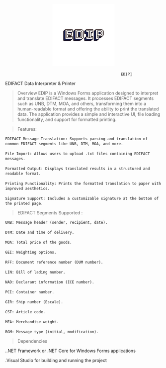 <p align="center">
  <img src="./LOGO.png" alt="EDIP Logo" width="200"/>
</p>


                                                        EDIP🤖

EDIFACT Data Interpreter & Printer

>Overview
EDIP is a Windows Forms application designed to interpret and translate EDIFACT messages.
It processes EDIFACT segments such as UNB, DTM, MOA, and others, transforming them into a human-readable format and offering the ability to print the translated data.
The application provides a simple and interactive UI, file loading functionality, and support for formatted printing.

>Features:

    EDIFACT Message Translation: Supports parsing and translation of common EDIFACT segments like UNB, DTM, MOA, and more.
    
    File Import: Allows users to upload .txt files containing EDIFACT messages.
    
    Formatted Output: Displays translated results in a structured and readable format.
    
    Printing Functionality: Prints the formatted translation to paper with improved aesthetics.
    
    Signature Support: Includes a customizable signature at the bottom of the printed page.

>EDIFACT Segments Supported : 

    UNB: Message header (sender, recipient, date).
    
    DTM: Date and time of delivery.
    
    MOA: Total price of the goods.
    
    GEI: Weighting options.
    
    RFF: Document reference number (DUM number).
    
    LIN: Bill of lading number.
    
    NAD: Declarant information (ICE number).
    
    PCI: Container number.
    
    GIR: Ship number (Escale).
    
    CST: Article code.
    
    MEA: Merchandise weight.
    
    BGM: Message type (initial, modification).

>Dependencies

..NET Framework or .NET Core for Windows Forms applications

.Visual Studio for building and running the project
